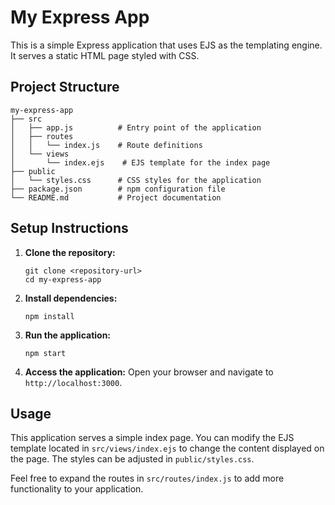 # My Express App

This is a simple Express application that uses EJS as the templating engine. It serves a static HTML page styled with CSS.

## Project Structure

```
my-express-app
├── src
│   ├── app.js          # Entry point of the application
│   ├── routes
│   │   └── index.js    # Route definitions
│   └── views
│       └── index.ejs    # EJS template for the index page
├── public
│   └── styles.css      # CSS styles for the application
├── package.json        # npm configuration file
└── README.md           # Project documentation
```

## Setup Instructions

1. **Clone the repository:**
   ```
   git clone <repository-url>
   cd my-express-app
   ```

2. **Install dependencies:**
   ```
   npm install
   ```

3. **Run the application:**
   ```
   npm start
   ```

4. **Access the application:**
   Open your browser and navigate to `http://localhost:3000`.

## Usage

This application serves a simple index page. You can modify the EJS template located in `src/views/index.ejs` to change the content displayed on the page. The styles can be adjusted in `public/styles.css`. 

Feel free to expand the routes in `src/routes/index.js` to add more functionality to your application.